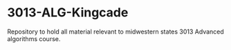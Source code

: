# 3013-ALG-Kingcade
Repository to hold all material relevant to midwestern states 3013 Advanced algorithms course.

